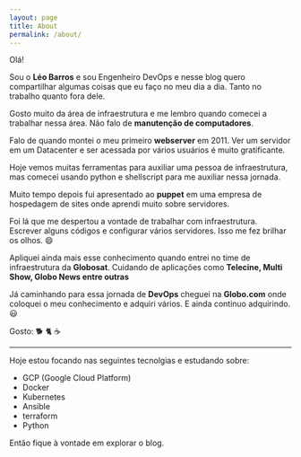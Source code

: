 ```yaml
---
layout: page
title: About
permalink: /about/
---
```



Olá!

Sou o **Léo Barros** e sou Engenheiro DevOps e nesse blog quero compartilhar algumas coisas que eu faço no meu dia a dia. Tanto no trabalho quanto fora dele.

Gosto muito da área de infraestrutura e me lembro quando comecei a trabalhar nessa área. Não falo de **manutenção de computadores**.

Falo de quando montei o meu primeiro **webserver** em 2011. Ver um servidor em um Datacenter e ser acessada por vários usuários é muito gratificante.

Hoje vemos muitas ferramentas para auxiliar uma pessoa de infraestrutura, mas comecei usando python e shellscript para me auxiliar nessa jornada.

Muito tempo depois fui apresentado ao **puppet** em uma empresa de hospedagem de sites onde aprendi muito sobre servidores.

Foi lá que me despertou a vontade de trabalhar com infraestrutura. Escrever alguns códigos e configurar vários servidores. Isso me fez brilhar os olhos. 😄

Apliquei ainda mais esse conhecimento quando entrei no time de infraestrutura da **Globosat**. Cuidando de aplicações como **Telecine, Multi Show, Globo News entre outras**

Já caminhando para essa jornada de **DevOps** cheguei na **Globo.com** onde coloquei o meu conhecimento e adquiri vários. E ainda continuo adquirindo. 😃

Gosto: :dog2: :cat2: :coffee:

---
Hoje estou focando nas seguintes tecnolgias e estudando sobre:

- GCP (Google Cloud Platform)
- Docker
- Kubernetes
- Ansible
- terraform
- Python

Então fique à vontade em explorar o blog.

